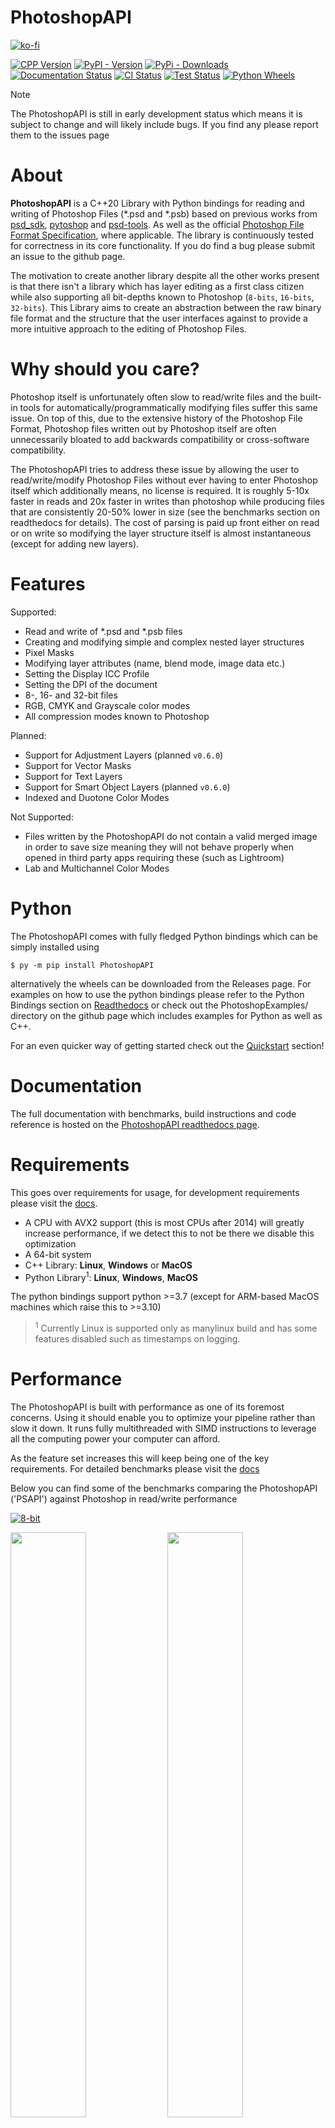 # PhotoshopAPI

[![ko-fi](https://ko-fi.com/img/githubbutton_sm.svg)](https://ko-fi.com/Q5Q4TYALW)


[![CPP Version](https://img.shields.io/badge/language-C%2B%2B20-blue.svg)](https://isocpp.org/)
[![PyPI - Version](https://img.shields.io/pypi/v/PhotoshopAPI?label=pip&color=blue)](https://pypi.org/project/PhotoshopAPI/)
[![PyPi - Downloads](https://static.pepy.tech/badge/photoshopapi)]([https://pepy.tech/project/photoshopapi](https://pypi.org/project/PhotoshopAPI/))
[![Documentation Status](https://readthedocs.org/projects/photoshopapi/badge/?version=latest)](https://photoshopapi.readthedocs.io/en/latest/?badge=latest)
[![CI Status](https://github.com/EmilDohne/PhotoshopAPI/actions/workflows/cmake-build.yml/badge.svg)](https://github.com/EmilDohne/PhotoshopAPI/actions/workflows/cmake-build.yml)
[![Test Status](https://github.com/EmilDohne/PhotoshopAPI/actions/workflows/cmake-test.yml/badge.svg)](https://github.com/EmilDohne/PhotoshopAPI/actions/workflows/cmake-test.yml)
[![Python Wheels](https://github.com/EmilDohne/PhotoshopAPI/actions/workflows/build-wheels.yml/badge.svg)](https://github.com/EmilDohne/PhotoshopAPI/actions/workflows/build-wheels.yml)




> [!NOTE]
> The PhotoshopAPI is still in early development status which means it is subject to change and will likely include bugs. If you find any please report them to the issues page

About
=========

**PhotoshopAPI** is a C++20 Library with Python bindings for reading and writing of Photoshop Files (*.psd and *.psb) based on previous works from [psd_sdk](https://github.com/MolecularMatters/psd_sdk>),
[pytoshop](https://github.com/mdboom/pytoshop) and [psd-tools](https://github.com/psd-tools/psd-tools>). As well as the official 
[Photoshop File Format Specification](https://web.archive.org/web/20231122064257/https://www.adobe.com/devnet-apps/photoshop/fileformatashtml/), where applicable.
The library is continuously tested for correctness in its core functionality. If you do find a bug
please submit an issue to the github page.

The motivation to create another library despite all the other works present is that there isn't a library which has layer editing as a first class citizen while also supporting 
all bit-depths known to Photoshop (``8-bits``, ``16-bits``, ``32-bits``). This Library aims to create an abstraction between the raw binary file format and the structure that the user interfaces
against to provide a more intuitive approach to the editing of Photoshop Files. 

Why should you care?
====================

Photoshop itself is unfortunately often slow to read/write files and the built-in tools for automatically/programmatically modifying files suffer this same issue. On top of this, due to the 
extensive history of the Photoshop File Format, Photoshop files written out by Photoshop itself are often unnecessarily bloated to add backwards compatibility or cross-software compatibility.

The PhotoshopAPI tries to address these issue by allowing the user to read/write/modify Photoshop Files without ever having to enter Photoshop itself which additionally means, no license 
is required. It is roughly 5-10x faster in reads and 20x faster in writes than photoshop while producing files that are consistently 20-50% lower in size (see the benchmarks section on readthedocs for details).
The cost of parsing is paid up front either on read or on write so modifying the layer structure itself is almost instantaneous (except for adding new layers).


Features
=========

Supported:
- Read and write of \*.psd and \*.psb files
- Creating and modifying simple and complex nested layer structures
- Pixel Masks
- Modifying layer attributes (name, blend mode, image data etc.)
- Setting the Display ICC Profile
- Setting the DPI of the document
- 8-, 16- and 32-bit files
- RGB, CMYK and Grayscale color modes
- All compression modes known to Photoshop

Planned:
- Support for Adjustment Layers (planned `v0.6.0`)
- Support for Vector Masks
- Support for Text Layers
- Support for Smart Object Layers (planned `v0.6.0`)
- Indexed and Duotone Color Modes

Not Supported:
- Files written by the PhotoshopAPI do not contain a valid merged image in order to save size meaning they will not behave properly when opened in
    third party apps requiring these (such as Lightroom)
- Lab and Multichannel Color Modes 


Python
==============

The PhotoshopAPI comes with fully fledged Python bindings which can be simply installed using
```
$ py -m pip install PhotoshopAPI
```

alternatively the wheels can be downloaded from the Releases page. For examples on how to use the python bindings please refer to the Python Bindings section on [Readthedocs](https://photoshopapi.readthedocs.io/en/latest/index.html) or check out the PhotoshopExamples/ directory on the github page which includes examples for Python as well as C++.

For an even quicker way of getting started check out the [Quickstart](#quickstart) section!

Documentation
===============

The full documentation with benchmarks, build instructions and code reference is hosted on the [PhotoshopAPI readthedocs page](https://photoshopapi.readthedocs.io/).


Requirements
=============

This goes over requirements for usage, for development requirements please visit the [docs](https://photoshopapi.readthedocs.io/).

- A CPU with AVX2 support (this is most CPUs after 2014) will greatly increase performance, if we detect this to not be there we disable this optimization
- A 64-bit system
- C++ Library: **Linux**, **Windows** or **MacOS**
- Python Library<sup>1</sup>: **Linux**, **Windows**, **MacOS**

The python bindings support python >=3.7 (except for ARM-based MacOS machines which raise this to >=3.10)

> <sup>1</sup> Currently Linux is supported only as manylinux build and has some features disabled such as timestamps on logging.

Performance
===========

The PhotoshopAPI is built with performance as one of its foremost concerns. Using it should enable you to optimize your pipeline rather than slow it down. It runs fully multithreaded with 
SIMD instructions to leverage all the computing power your computer can afford. 

As the feature set increases this will keep being one of the key requirements.
For detailed benchmarks please visit the [docs](https://photoshopapi.readthedocs.io/)

Below you can find some of the benchmarks comparing the PhotoshopAPI ('PSAPI') against Photoshop in read/write performance

[![8-bit](https://github.com/EmilDohne/PhotoshopAPI/blob/master/docs/doxygen/images/benchmarks/Ryzen_9_5950x/8-bit_graphs.png)](https://photoshopapi.readthedocs.io/en/latest/benchmarks.html)


<img src="https://github.com/EmilDohne/PhotoshopAPI/blob/master/docs/doxygen/images/benchmarks/Ryzen_9_5950x/16-bit_graphs.png" width="49%"/>
<img src="https://github.com/EmilDohne/PhotoshopAPI/blob/master/docs/doxygen/images/benchmarks/Ryzen_9_5950x/32-bit_graphs.png" width="49%"/>

Quickstart
==========

The primary struct to familiarize yourself with when using the PhotoshopAPI is the `LayeredFile` as well as all its Layer derivatives (such as `ImageLayer` and 
`GroupLayer`), all of these are template structs for each of the available bit depths. 

To get a feel of what is possible with the API as well as how to use it please refer to ``PhotoshopExample/`` directory. To familiarize
yourself with the main concepts, as well as recommended workflows check out the [docs](https://photoshopapi.readthedocs.io/) or the [examples](https://github.com/EmilDohne/PhotoshopAPI/tree/master/PhotoshopExamples).

If more fine grained control over the binary structure is necessary, one can modify the PhotoshopFile which is what is parsed by the API internally.
Do keep in mind that this requires a deep understanding of how the Photoshop File Format works. 

Below is a minimal example to get started with opening a PhotoshopFile, removing some layer, and writing the file back out to disk:

### C++ 

```cpp	
using namespace PhotoshopAPI;

// Initialize an 8-bit layeredFile. This must match the bit depth of the PhotoshopFile.
// To initialize this programmatically please refer to the ExtendedSignature example
LayeredFile<bpp8_t> layeredFile = LayeredFile<bpp8_t>::read("InputFile.psd");

// Do some operation, in this case delete
layeredFile.removeLayer("SomeGroup/SomeNestedLayer");	

// One could write out to .psb instead if wanted and the PhotoshopAPI will take 
// care of any conversion internally
LayeredFile<bpp8_t>::write(std::move(layeredFile), "OutputFile.psd");
```


The same code for reading and writing can also be used to for example `LayeredFile::moveLayer` or `LayeredFile::addLayer` as well as extracting any image data

### Python

```py
import psapi

# Read the layered_file using the LayeredFile helper class, this returns a 
# psapi.LayeredFile_*bit object with the appropriate bit-depth
layered_file = psapi.LayeredFile.read("InputFile.psd")

# Do some operation, in this case delete
layered_file.remove_layer()

# Write back out to disk
layered_file.write("OutFile.psd")
```

We can also do much more advanced things such as taking image data from one file and transferring 
it to another file, this can be across file sizes, psd/psb and even bit-depth!

```py
import psapi
import numpy as np
import os


def main() -> None:
    # Read both our files, they can be open at the same time or we can also read one file,
    # extract the layer and return just that layer if we want to save on RAM.
    file_src = psapi.LayeredFile.read("GraftSource_16.psb")
    file_dest = psapi.LayeredFile.read("GraftDestination_8.psd")

    # Extract the image data and convert to 8-bit.
    lr_src: psapi.ImageLayer_16bit = file_src["GraftSource"]
    img_data_src = lr_src.get_image_data()
    img_data_8bit = {}
    for key, value in img_data_src.items():
        value = value / 256 # Convert from 0-65535 -> 0-255
        img_data_8bit[key] = value.astype(np.uint8)

    # Reconstruct an 8bit converted layer
    img_layer_8bit = psapi.ImageLayer_8bit(
        img_data_8bit, 
        layer_name=lr_src.name, 
        width=lr_src.width, 
        height=lr_src.height, 
        blend_mode=lr_src.blend_mode, 
        opacity=lr_src.opacity
        )

    # add the layer and write out to file!
    file_dest.add_layer(img_layer_8bit)
    file_dest.write("GraftDestination_8_Edited.psd")


if __name__ == "__main__":
    main()
```
